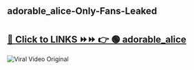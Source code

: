 
 ## adorable_alice-Only-Fans-Leaked

# <h2><a href="https://clipsfans.com/adorable_alice&ref=git">🔗 Click to LINKS ⏩⏩ 👉 🟢 adorable_alice </a></h2>

<a href="https://clipsfans.com/adorable_alice&ref=git" rel="nofollow" data-target="animated-image.originalLink"><img src="https://i.ibb.co.com/xMMVF88/686577567.gif" alt="Viral Video Original" style="max-width: 100%; display: inline-block;" data-target="animated-image.originalImage"></a>
